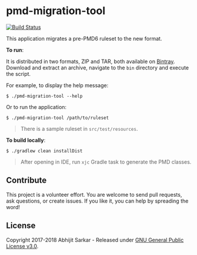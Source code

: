 # pmd-migration-tool
[![Build Status](https://travis-ci.org/asarkar/pmd-migration-tool.svg?branch=master)](https://travis-ci.org/asarkar/pmd-migration-tool)

This application migrates a pre-PMD6 ruleset to the new format.

**To run**:

It is distributed in two formats, ZIP and TAR, both available on [Bintray](https://bintray.com/asarkar/mvn/pmd-migration-tool).
Download and extract an archive, navigate to the `bin` directory and execute the script.

For example, to display the help message:
```
$ ./pmd-migration-tool --help
```
Or to run the application:
```
$ ./pmd-migration-tool /path/to/ruleset
```

> There is a sample ruleset in `src/test/resources`.

**To build locally**:
```
$ ./gradlew clean installDist
```

> After opening in IDE, run `xjc` Gradle task to generate the PMD classes.

## Contribute

This project is a volunteer effort. You are welcome to send pull requests, ask questions, or create issues.
If you like it, you can help by spreading the word!

## License

Copyright 2017-2018 Abhijit Sarkar - Released under [GNU General Public License v3.0](LICENSE).

